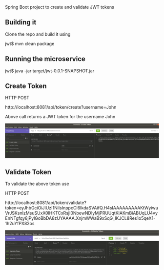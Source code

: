 Spring Boot project to create and validate JWT tokens

## Building it

Clone the repo and build it using

jwt$ mvn clean package

## Running the microservice

jwt$ java -jar target/jwt-0.0.1-SNAPSHOT.jar

## Create Token

HTTP POST

http://localhost:8081/api/token/create?username=John

Above call returns a JWT token for the username John

<p>
  <img src="./create.png" alt="Create a Token">
</p>


## Validate Token

To validate the above token use

HTTP POST

http://localhost:8081/api/token/validate?token=eyJhbGciOiJIUzI1NiIsInppcCI6IkdaSVAifQ.H4sIAAAAAAAAAKtWyiwuVrJSKsnIzMsuSUxX0lHKTCxRsjI0NbewNDIyMjPRUUqtKIAKmBiABUqLU4vyEnNTgfqy8jPylGoBbDA8zUYAAAA.XnjmWWaB9xSqG_lKJCL8Res1o5qeX1-1h2uYfPX82os

<p>
  <img src="./validate.png" alt="Validate a Token">
</p>
